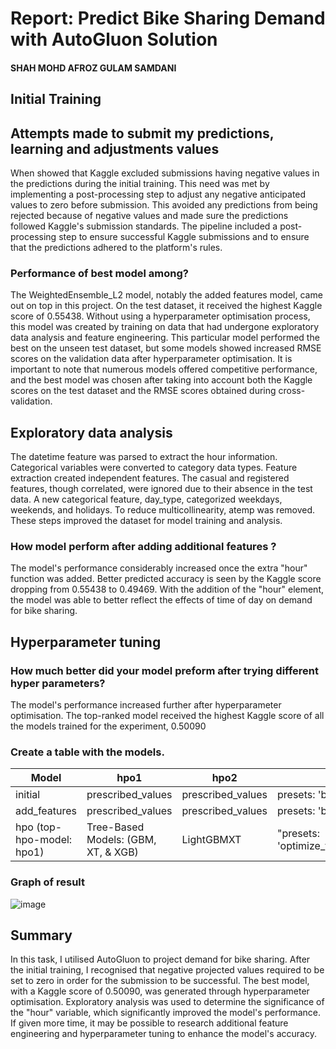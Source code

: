 # Report: Predict Bike Sharing Demand with AutoGluon Solution
#### SHAH MOHD AFROZ GULAM SAMDANI


## Initial Training
##  Attempts made to submit my predictions, learning and adjustments values
When showed that Kaggle excluded submissions having negative values in the predictions during the initial training. This need was met by implementing a post-processing step to adjust any negative anticipated values to zero before submission. This avoided any predictions from being rejected because of negative values and made sure the predictions followed Kaggle's submission standards. The pipeline included a post-processing step to ensure successful Kaggle submissions and to ensure that the predictions adhered to the platform's rules.

### Performance of best model among?
The WeightedEnsemble_L2 model, notably the added features model, came out on top in this project. On the test dataset, it received the highest Kaggle score of 0.55438. Without using a hyperparameter optimisation process, this model was created by training on data that had undergone exploratory data analysis and feature engineering. This particular model performed the best on the unseen test dataset, but some models showed increased RMSE scores on the validation data after hyperparameter optimisation. It is important to note that numerous models offered competitive performance, and the best model was chosen after taking into account both the Kaggle scores on the test dataset and the RMSE scores obtained during cross-validation.


## Exploratory data analysis
The datetime feature was parsed to extract the hour information. Categorical variables were converted to category data types. Feature extraction created independent features. The casual and registered features, though correlated, were ignored due to their absence in the test data. A new categorical feature, day_type, categorized weekdays, weekends, and holidays. To reduce multicollinearity, atemp was removed. These steps improved the dataset for model training and analysis.


### How model perform after adding additional features ?
The model's performance considerably increased once the extra "hour" function was added. Better predicted accuracy is seen by the Kaggle score dropping from  0.55438  to 0.49469. With the addition of the "hour" element, the model was able to better reflect the effects of time of day on demand for bike sharing.


## Hyperparameter tuning
### How much better did your model preform after trying different hyper parameters?
The model's performance increased further after hyperparameter optimisation. The top-ranked model received the highest Kaggle score of all the models trained for the experiment, 0.50090 


### Create a table with the models.
| Model                       | hpo1                  | hpo2                | hpo3                        | Score    |
|-----------------------------|-----------------------|---------------------|-----------------------------|----------|
| initial                     | prescribed_values     | prescribed_values   | presets: 'best quality'    | 1.80210   |
| add_features                | prescribed_values     | prescribed_values   | presets: 'best quality'    | 0.44632   |
|hpo (top-hpo-model: hpo1) |  Tree-Based Models: (GBM, XT, & XGB)|LightGBMXT|"presets: 'optimize_for_deployment"| 0.50090 |

### Graph of result

![image](https://github.com/Mohd-Afroz-Shah/Bike-demand-prediction-udacity-project/assets/98610550/81761195-c1a4-4141-ba83-e83de29d18f7)

## Summary
In this task, I utilised AutoGluon to project demand for bike sharing. After the initial training, I recognised that negative projected values required to be set to zero in order for the submission to be successful. The best model, with a Kaggle score of 0.50090, was generated through hyperparameter optimisation. Exploratory analysis was used to determine the significance of the "hour" variable, which significantly improved the model's performance. If given more time, it may be possible to research additional feature engineering and hyperparameter tuning to enhance the model's accuracy.

